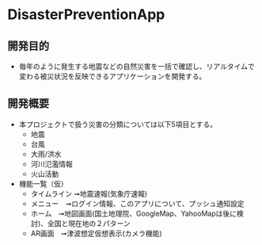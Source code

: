 # DisasterPreventionApp

## 開発目的
+ 毎年のように発生する地震などの自然災害を一括で確認し、リアルタイムで変わる被災状況を反映できるアプリケーションを開発する。

## 開発概要
+ 本プロジェクトで扱う災害の分類については以下5項目とする。
  + 地震
  + 台風
  + 大雨/洪水
  + 河川氾濫情報
  + 火山活動
+ 機能一覧（仮）
  + タイムライン ➞地震速報(気象庁速報)
  + メニュー　➞ログイン情報、このアプリについて、プッシュ通知設定
  + ホーム　➞地図画面(国土地理院、GoogleMap、YahooMapは後に検討)、全国と現在地の２パターン
  + AR画面　➞津波想定仮想表示(カメラ機能)
